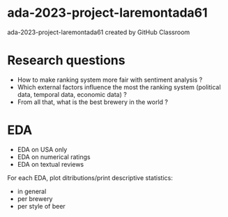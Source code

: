 # ada-2023-project-laremontada61
ada-2023-project-laremontada61 created by GitHub Classroom

# Research questions
- How to make ranking system more fair with sentiment analysis ?
- Which external factors influence the most the ranking system (political data, temporal data, economic data) ?
- From all that, what is the best brewery in the world ?


# EDA
- EDA on USA only
- EDA on numerical ratings
- EDA on textual reviews

For each EDA, plot ditributions/print descriptive statistics:
- in general
- per brewery
- per style of beer
